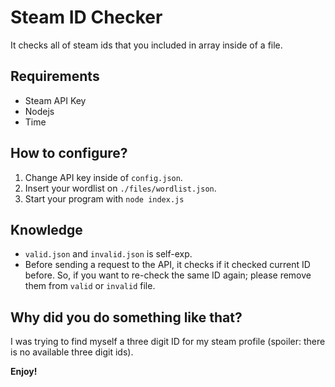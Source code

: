 # Steam ID Checker
It checks all of steam ids that you included in array inside of a file.

## Requirements
- Steam API Key
- Nodejs
- Time

## How to configure?
1. Change API key inside of `config.json`.
2. Insert your wordlist on `./files/wordlist.json`.
3. Start your program with `node index.js`

## Knowledge
* `valid.json` and `invalid.json` is self-exp.
*  Before sending a request to the API, it checks if it checked current ID before. So, if you want to re-check the same ID again; please remove them from `valid` or `invalid` file.

## Why did you do something like that?
I was trying to find myself a three digit ID for my steam profile (spoiler: there is no available three digit ids).

**Enjoy!**
